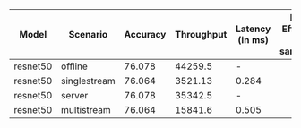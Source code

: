 | Model    | Scenario     |   Accuracy |   Throughput | Latency (in ms)   | Power Efficiency (in samples/J)   | TEST01   | TEST04   |
|----------|--------------|------------|--------------|-------------------|-----------------------------------|----------|----------|
| resnet50 | offline      |     76.078 |     44259.5  | -                 |                                   | passed   | passed   |
| resnet50 | singlestream |     76.064 |      3521.13 | 0.284             |                                   | passed   | passed   |
| resnet50 | server       |     76.078 |     35342.5  | -                 |                                   | passed   | passed   |
| resnet50 | multistream  |     76.064 |     15841.6  | 0.505             |                                   | passed   | passed   |